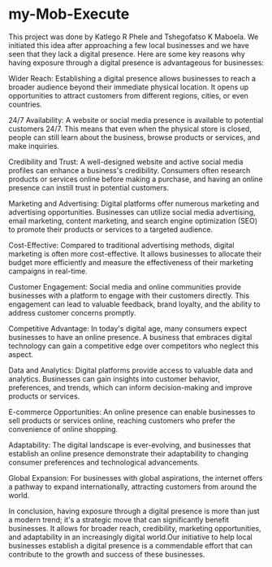 # my-Mob-Execute
This project was done by Katlego R Phele and Tshegofatso K Maboela. We initiated this idea after approaching a few local businesses and we have seen that they lack a digital presence.
Here are some key reasons why having exposure through a digital presence is advantageous for businesses:

Wider Reach: Establishing a digital presence allows businesses to reach a broader audience beyond their immediate physical location. It opens up opportunities to attract customers from different regions, cities, or even countries.

24/7 Availability: A website or social media presence is available to potential customers 24/7. This means that even when the physical store is closed, people can still learn about the business, browse products or services, and make inquiries.

Credibility and Trust: A well-designed website and active social media profiles can enhance a business's credibility. Consumers often research products or services online before making a purchase, and having an online presence can instill trust in potential customers.

Marketing and Advertising: Digital platforms offer numerous marketing and advertising opportunities. Businesses can utilize social media advertising, email marketing, content marketing, and search engine optimization (SEO) to promote their products or services to a targeted audience.

Cost-Effective: Compared to traditional advertising methods, digital marketing is often more cost-effective. It allows businesses to allocate their budget more efficiently and measure the effectiveness of their marketing campaigns in real-time.

Customer Engagement: Social media and online communities provide businesses with a platform to engage with their customers directly. This engagement can lead to valuable feedback, brand loyalty, and the ability to address customer concerns promptly.

Competitive Advantage: In today's digital age, many consumers expect businesses to have an online presence. A business that embraces digital technology can gain a competitive edge over competitors who neglect this aspect.

Data and Analytics: Digital platforms provide access to valuable data and analytics. Businesses can gain insights into customer behavior, preferences, and trends, which can inform decision-making and improve products or services.

E-commerce Opportunities: An online presence can enable businesses to sell products or services online, reaching customers who prefer the convenience of online shopping.

Adaptability: The digital landscape is ever-evolving, and businesses that establish an online presence demonstrate their adaptability to changing consumer preferences and technological advancements.

Global Expansion: For businesses with global aspirations, the internet offers a pathway to expand internationally, attracting customers from around the world.

In conclusion, having exposure through a digital presence is more than just a modern trend; it's a strategic move that can significantly benefit businesses. It allows for broader reach, credibility, marketing opportunities, and adaptability in an increasingly digital world.Our initiative to help local businesses establish a digital presence is a commendable effort that can contribute to the growth and success of these businesses.





